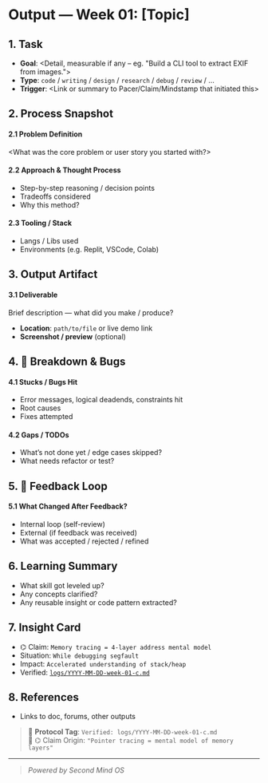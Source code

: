 # Output — Week 01: [Topic]

## 1. Task

- **Goal**: <Detail, measurable if any – eg. "Build a CLI tool to extract EXIF from images.">
- **Type**: `code` / `writing` / `design` / `research` / `debug` / `review` / ...
- **Trigger**: <Link or summary to Pacer/Claim/Mindstamp that initiated this>

## 2. Process Snapshot

#### 2.1 Problem Definition

<What was the core problem or user story you started with?>

#### 2.2 Approach & Thought Process

- Step-by-step reasoning / decision points
- Tradeoffs considered
- Why this method?

#### 2.3 Tooling / Stack

- Langs / Libs used
- Environments (e.g. Replit, VSCode, Colab)

## 3. Output Artifact

#### 3.1 Deliverable

Brief description — what did you make / produce?

- **Location**: `path/to/file` or live demo link
- **Screenshot / preview** (optional)

<Insert image or code snippet>

## 4. 🚫 Breakdown & Bugs

#### 4.1 Stucks / Bugs Hit

- Error messages, logical deadends, constraints hit
- Root causes
- Fixes attempted

#### 4.2 Gaps / TODOs

- What’s not done yet / edge cases skipped?
- What needs refactor or test?

## 5. 🔁 Feedback Loop

#### 5.1 What Changed After Feedback?

- Internal loop (self-review)
- External (if feedback was received)
- What was accepted / rejected / refined

## 6. Learning Summary

- What skill got leveled up?
- Any concepts clarified?
- Any reusable insight or code pattern extracted?

## 7. Insight Card

- ⌬ Claim: `Memory tracing = 4-layer address mental model`
- Situation: `While debugging segfault`
- Impact: `Accelerated understanding of stack/heap`
- Verified: [`logs/YYYY-MM-DD-week-01-c.md`](/logs/YYYY-MM-DD-week-01-c.md)

## 8. References

- Links to doc, forums, other outputs

> 📏 **Protocol Tag**: `Verified: logs/YYYY-MM-DD-week-01-c.md`  
> 📣 ⌬ Claim Origin: `"Pointer tracing = mental model of memory layers"`

---

> _Powered by Second Mind OS_
